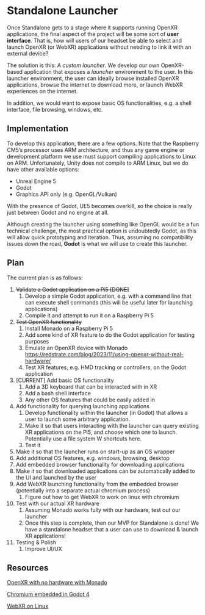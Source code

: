 # Standalone Launcher

Once Standalone gets to a stage where it supports running OpenXR applications, the final aspect of the project will be some sort of **user interface**. That is, how will users of our headset be able to select and launch OpenXR (or WebXR) applications without needing to link it with an external device?

The solution is this: A *custom launcher*. We develop our own OpenXR-based application that exposes a *launcher* environment to the user. In this launcher environment, the user can ideally browse installed OpenXR applications, browse the internet to download more, or launch WebXR experiences on the internet.

In addition, we would want to expose basic OS functionalities, e.g. a shell interface, file browsing, windows, etc.

## Implementation

To develop this application, there are a few options. Note that the Raspberry CM5’s processor uses ARM architecture, and thus any game engine or development platform we use must support compiling applications to Linux on ARM. Unfortunately, Unity does not compile to ARM Linux, but we do have other available options:

- Unreal Engine 5
- Godot
- Graphics API only (e.g. OpenGL/Vulkan)

With the presence of Godot, UE5 becomes overkill, so the choice is really just between Godot and no engine at all.

Although creating the launcher using something like OpenGL would be a fun technical challenge, the most practical option is undoubtedly Godot, as this will allow quick prototyping and iteration. Thus, assuming no compatibility issues down the road, **Godot** is what we will use to create this launcher.

## Plan

The current plan is as follows:

1. ~~Validate a Godot application on a Pi5 [DONE]~~
    1. Develop a simple Godot application, e.g. with a command line that can execute shell commands (this will be useful later for launching applications)
    2. Compile it and attempt to run it on a Raspberry Pi 5
2. ~~Test OpenXR functionality~~
    1. Install Monado on a Raspberry Pi 5
    2. Add some kind of XR feature to do the Godot application for testing purposes
    3. Emulate an OpenXR device with Monado https://redstrate.com/blog/2023/11/using-openxr-without-real-hardware/
    4. Test XR features, e.g. HMD tracking or controllers, on the Godot application
3. [CURRENT] Add basic OS functionality
    1. Add a 3D keyboard that can be interacted with in XR
    2. Add a bash shell interface
    3. Any other OS features that could be easily added in
5. Add functionality for querying launching applications
    1. Develop functionality within the launcher (in Godot) that allows a user to launch some arbitrary application.
    2. Make it so that users interacting with the launcher can query existing XR applications on the Pi5, and choose which one to launch. Potentially use a file system W shortcuts here.
    3. Test it
6. Make it so that the launcher runs on start-up as an OS wrapper
7. Add additional OS features, e.g. windows, browsing, desktop
8. Add embedded browser functionality for downloading applications
9. Make it so that downloaded applications can be automatically added to the UI and launched by the user
10. Add WebXR launching functionality from the embedded browser (potentially into a separate actual chromium process)
    1. Figure out how to get WebXR to work on linux with chromium
11. Test with our actual XR hardware
    1. Assuming Monado works fully with our hardware, test out our launcher
    2. Once this step is complete, then our MVP for Standalone is done! We have a standalone headset that a user can use to download & launch XR applications!
12. Testing & Polish
    1. Improve UI/UX

## Resources

[OpenXR with no hardware with Monado](https://redstrate.com/blog/2023/11/using-openxr-without-real-hardware/)

[Chromium embedded in Godot 4](https://github.com/Lecrapouille/gdcef)

[WebXR on Linux](https://github.com/mrxz/webxr-linux)
